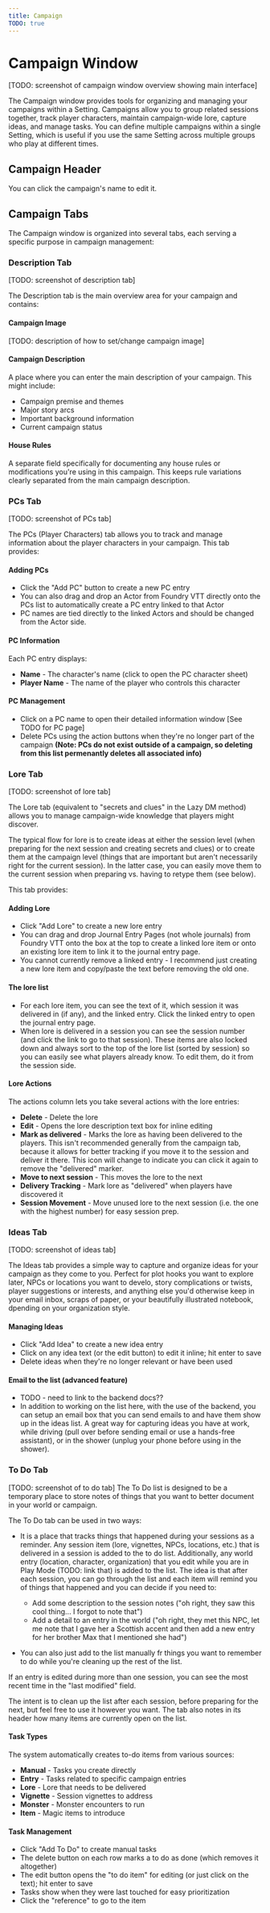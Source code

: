 ```yaml
---
title: Campaign
TODO: true
---
```

# Campaign Window

[TODO: screenshot of campaign window overview showing main interface]

The Campaign window provides tools for organizing and managing your campaigns within a Setting. Campaigns allow you to group related sessions together, track player characters, maintain campaign-wide lore, capture ideas, and manage tasks. You can define multiple campaigns within a single Setting, which is useful if you use the same Setting across multiple groups who play at different times.

## Campaign Header

You can click the campaign's name to edit it.

## Campaign Tabs

The Campaign window is organized into several tabs, each serving a specific purpose in campaign management:

### Description Tab

[TODO: screenshot of description tab]

The Description tab is the main overview area for your campaign and contains:

#### Campaign Image
[TODO: description of how to set/change campaign image]

#### Campaign Description
A place where you can enter the main description of your campaign. This might include:
- Campaign premise and themes
- Major story arcs
- Important background information
- Current campaign status


#### House Rules
A separate field specifically for documenting any house rules or modifications you're using in this campaign. This keeps rule variations clearly separated from the main campaign description.  

### PCs Tab

[TODO: screenshot of PCs tab]

The PCs (Player Characters) tab allows you to track and manage information about the player characters in your campaign. This tab provides:

#### Adding PCs
- Click the "Add PC" button to create a new PC entry
- You can also drag and drop an Actor from Foundry VTT directly onto the PCs list to automatically create a PC entry linked to that Actor
- PC names are tied directly to the linked Actors and should be changed from the Actor side.

#### PC Information
Each PC entry displays:
- **Name** - The character's name (click to open the PC character sheet)
- **Player Name** - The name of the player who controls this character

#### PC Management
- Click on a PC name to open their detailed information window  [See TODO for PC page]
- Delete PCs using the action buttons when they're no longer part of the campaign **(Note: PCs do not exist outside of a campaign, so deleting from this list permenantly deletes all associated info)**

### Lore Tab

[TODO: screenshot of lore tab]

The Lore tab (equivalent to "secrets and clues" in the Lazy DM method) allows you to manage campaign-wide knowledge that players might discover. 

The typical flow for lore is to create ideas at either the session level (when preparing for the next session and creating secrets and clues) or to create them at the campaign level (things that are important but aren't necessarily right for the current session).  In the latter case, you can easily move them to the current session when preparing vs. having to retype them (see below).

This tab provides:

#### Adding Lore
- Click "Add Lore" to create a new lore entry
- You can drag and drop Journal Entry Pages (not whole journals) from Foundry VTT onto the box at the top to create a linked lore item or onto an existing lore item to link it to the journal entry page.  
- You cannot currently remove a linked entry - I recommend just creating a new lore item and copy/paste the text before removing the old one.

#### The lore list
- For each lore item, you can see the text of it, which session it was delivered in (if any), and the linked entry.  Click the linked entry to open the journal entry page.
- When lore is delivered in a session you can see the session number (and click the link to go to that session).  These items are also locked down and always sort to the top of the lore list (sorted by session) so you can easily see what players already know.  To edit them, do it from the session side.

#### Lore Actions
The actions column lets you take several actions with the lore entries:
- **Delete** - Delete the lore
- **Edit** - Opens the lore description text box for inline editing
- **Mark as delivered** - Marks the lore as having been delivered to the players.  This isn't recommended generally from the campaign tab, because it allows for better tracking if you move it to the session and deliver it there.  This icon will change to indicate you can click it again to remove the "delivered" marker.
- **Move to next session** - This moves the lore to the next 
- **Delivery Tracking** - Mark lore as "delivered" when players have discovered it
- **Session Movement** - Move unused lore to the next session (i.e. the one with the highest number) for easy session prep.

### Ideas Tab

[TODO: screenshot of ideas tab]

The Ideas tab provides a simple way to capture and organize ideas for your campaign as they come to you.  Perfect for plot hooks you want to explore later, NPCs or locations you want to develo, story complications or twists, player suggestions or interests, and anything else you'd otherwise keep in your email inbox, scraps of paper, or your beautifully illustrated notebook, dpending on your organization style.

#### Managing Ideas
- Click "Add Idea" to create a new idea entry
- Click on any idea text (or the edit button) to edit it inline; hit enter to save 
- Delete ideas when they're no longer relevant or have been used

#### Email to the list (advanced feature)
- TODO - need to link to the  backend docs??
- In addition to working on the list here, with the use of the backend, you can setup an email box that you can send emails to and have them show up in the ideas list.  A great way for capturing ideas you have at work, while driving (pull over before sending email or use a hands-free assistant), or in the shower (unplug your phone before using in the shower).

### To Do Tab

[TODO: screenshot of to do tab]
The To Do list is designed to be a temporary place to store notes of things that you want to better document in your world or campaign.

The To Do tab can be used in two ways:
- It is a place that tracks things that happened during your sessions as a reminder.  Any session item (lore, vignettes, NPCs, locations, etc.) that is delivered in a session is added to the to do list.  Additionally, any world entry (location, character, organization) that you edit while you are in Play Mode (TODO: link that) is added to the list.  The idea is that after each session, you can go through the list and each item will remind you of things that happened and you can decide if you need to: 

  - Add some description to the session notes ("oh right, they saw this cool thing... I forgot to note that")
  - Add a detail to an entry in the world ("oh right, they met this NPC, let me note that I gave her a Scottish accent and then add a new entry for her brother Max that I mentioned she had")

- You can also just add to the list manually fr things you want to remember to do while you're cleaning up the rest of the list.

If an entry is edited during more than one session, you can see the most recent time in the "last modified" field.

The intent is to clean up the list after each session, before preparing for the next, but feel free to use it however you want.  The tab also notes in its header how many items are currently open on the list.

#### Task Types
The system automatically creates to-do items from various sources:
- **Manual** - Tasks you create directly
- **Entry** - Tasks related to specific campaign entries
- **Lore** - Lore that needs to be delivered
- **Vignette** - Session vignettes to address
- **Monster** - Monster encounters to run
- **Item** - Magic items to introduce

#### Task Management
- Click "Add To Do" to create manual tasks
- The delete button on each row marks a to do as done (which removes it altogether)
- The edit button opens the "to do item" for editing (or just click on the text); hit enter to save
- Tasks show when they were last touched for easy prioritization
- Click the "reference" to go to the item